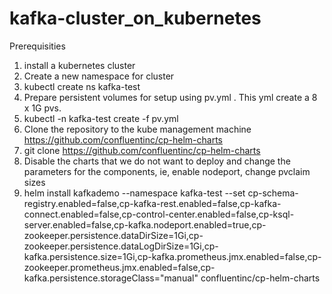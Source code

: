 # kafka-cluster_on_kubernetes

Prerequisities
1. install a kubernetes cluster
2. Create a new namespace for cluster
3. kubectl create ns kafka-test
4. Prepare persistent volumes for setup using pv.yml . This yml create a 8 x 1G pvs.
5. kubectl -n kafka-test create -f pv.yml
6. Clone the repository to the kube management machine https://github.com/confluentinc/cp-helm-charts
7. git clone https://github.com/confluentinc/cp-helm-charts
8. Disable the charts that we do not want to deploy and change the parameters for the components, ie,  enable nodeport, change pvclaim sizes
9. helm install kafkademo --namespace kafka-test --set cp-schema-registry.enabled=false,cp-kafka-rest.enabled=false,cp-kafka-connect.enabled=false,cp-control-center.enabled=false,cp-ksql-server.enabled=false,cp-kafka.nodeport.enabled=true,cp-zookeeper.persistence.dataDirSize=1Gi,cp-zookeeper.persistence.dataLogDirSize=1Gi,cp-kafka.persistence.size=1Gi,cp-kafka.prometheus.jmx.enabled=false,cp-zookeeper.prometheus.jmx.enabled=false,cp-kafka.persistence.storageClass="manual" confluentinc/cp-helm-charts
